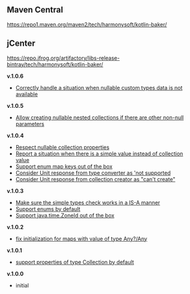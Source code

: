 ## Maven Central

https://repo1.maven.org/maven2/tech/harmonysoft/kotlin-baker/

## jCenter

https://repo.jfrog.org/artifactory/libs-release-bintray/tech/harmonysoft/kotlin-baker/

**v.1.0.6**
* [Correctly handle a situation when nullable custom types data is not available](https://github.com/denis-zhdanov/kotlin-baker/issues/16)

**v.1.0.5**
* [Allow creating nullable nested collections if there are other non-null parameters](https://github.com/denis-zhdanov/kotlin-baker/issues/14)

**v.1.0.4**

* [Respect nullable collection properties](https://github.com/denis-zhdanov/kotlin-baker/issues/9)
* [Report a situation when there is a simple value instead of collection value](https://github.com/denis-zhdanov/kotlin-baker/issues/10)
* [Support enum map keys out of the box](https://github.com/denis-zhdanov/kotlin-baker/issues/11)
* [Consider Unit response from type converter as 'not supported](https://github.com/denis-zhdanov/kotlin-baker/issues/12)
* [Consider Unit response from collection creator as "can't create"](https://github.com/denis-zhdanov/kotlin-baker/issues/13)

**v.1.0.3**

* [Make sure the simple types check works in a IS-A manner](https://github.com/denis-zhdanov/kotlin-baker/issues/6)
* [Support enums by default](https://github.com/denis-zhdanov/kotlin-baker/issues/7)
* [Support java.time.ZoneId out of the box](https://github.com/denis-zhdanov/kotlin-baker/issues/8)

**v.1.0.2**

* [fix initialization for maps with value of type Any?/Any](https://github.com/denis-zhdanov/kotlin-baker/issues/5)

 **v.1.0.1**
 
 * [support properties of type Collection by default](https://github.com/denis-zhdanov/kotlin-baker/issues/4)
 
 **v.1.0.0**
 
 * initial
